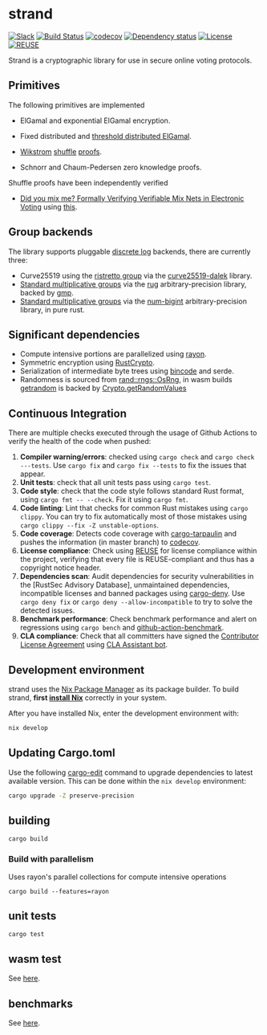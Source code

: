 <!--
SPDX-FileCopyrightText: 2022 David Ruescas <david@sequentech.io>
SPDX-FileCopyrightText: 2022 Eduardo Robles <edu@nsequentech.io>

SPDX-License-Identifier: AGPL-3.0-only
-->
# strand
[![Slack][slack-badge]][slack-link]
[![Build Status][build-badge]][build-link]
[![codecov][codecov-badge]][codecov-link]
[![Dependency status][dependencies-badge]][dependencies-link]
[![License][license-badge]][license-link]
[![REUSE][reuse-badge]][reuse-link]

Strand is a cryptographic library for use in secure online voting protocols. 

## Primitives

The following primitives are implemented

* ElGamal and exponential ElGamal encryption.

* Fixed distributed and [threshold distributed ElGamal](https://members.loria.fr/VCortier/files/Papers/WPES2013.pdf).

* [Wikstrom](http://www.csc.kth.se/~terelius/TeWi10Full.pdf) [shuffle](https://eprint.iacr.org/2011/168.pdf) [proofs](https://www.ifca.ai/fc17/voting/papers/voting17_HLKD17.pdf).

* Schnorr and Chaum-Pedersen zero knowledge proofs.

Shuffle proofs have been independently verified

* [Did you mix me? Formally Verifying Verifiable Mix Nets in Electronic Voting](https://eprint.iacr.org/2020/1114.pdf) using [this](https://github.com/nvotes/secure-e-voting-with-coq/tree/master/OCamlBraid).

## Group backends

The library supports pluggable [discrete log](https://en.wikipedia.org/wiki/Decisional_Diffie%E2%80%93Hellman_assumption) backends, there are currently three:

* Curve25519 using the [ristretto group](https://ristretto.group/) via the [curve25519-dalek](https://github.com/dalek-cryptography/curve25519-dalek) library.
* [Standard multiplicative groups](https://en.wikipedia.org/wiki/Schnorr_group) via the [rug](https://crates.io/crates/rug) arbitrary-precision library, backed by [gmp](https://gmplib.org/).
* [Standard multiplicative groups](https://en.wikipedia.org/wiki/Schnorr_group) via the [num-bigint](https://crates.io/crates/num-bigint) arbitrary-precision library, in pure rust.

## Significant dependencies

* Compute intensive portions are parallelized using [rayon](https://github.com/rayon-rs/rayon).
* Symmetric encryption using [RustCrypto](https://github.com/RustCrypto/block-ciphers).
* Serialization of intermediate byte trees using [bincode](https://crates.io/crates/bincode) and serde.
* Randomness is sourced from [rand::rngs::OsRng](https://docs.rs/rand/latest/rand/rngs/struct.OsRng.html), in wasm builds [getrandom](https://crates.io/crates/getrandom) is backed by [Crypto.getRandomValues](https://www.w3.org/TR/WebCryptoAPI/#Crypto-method-getRandomValues)

## Continuous Integration

There are multiple checks executed through the usage of Github Actions to verify
the health of the code when pushed:
1. **Compiler warning/errors**: checked using `cargo check` and 
`cargo check ---tests`. Use `cargo fix` and `cargo fix --tests` to fix the 
issues that appear.
2. **Unit tests**: check that all unit tests pass using `cargo test`.
3. **Code style**: check that the code style follows standard Rust format, using
`cargo fmt -- --check`. Fix it using `cargo fmt`.
4. **Code linting**: Lint that checks for common Rust mistakes using 
`cargo clippy`. You can try to fix automatically most of those mistakes using
`cargo clippy --fix -Z unstable-options`.
5. **Code coverage**: Detects code coverage with [cargo-tarpaulin] and pushes
the information (in master branch) to [codecov].
6. **License compliance**: Check using [REUSE] for license compliance within
the project, verifying that every file is REUSE-compliant and thus has a 
copyright notice header.
7. **Dependencies scan**: Audit dependencies for security vulnerabilities in the
[RustSec Advisory Database], unmaintained dependencies, incompatible licenses
and banned packages using [cargo-deny]. Use `cargo deny fix` or
`cargo deny --allow-incompatible` to try to solve the detected issues.
8. **Benchmark performance**: Check benchmark performance and alert on
regressions using `cargo bench` and [github-action-benchmark].
9. **CLA compliance**: Check that all committers have signed the 
[Contributor License Agreement] using [CLA Assistant bot].

## Development environment

strand uses the [Nix Package Manager](https://nixos.org/) as its package
builder. To build strand, **first [install Nix](https://nixos.org/)** correctly
in your system.

After you have installed Nix, enter the development environment with:

```bash
nix develop
```

## Updating Cargo.toml

Use the following [cargo-edit] command to upgrade dependencies to latest
available version. This can be done within the `nix develop` environment:

```bash
cargo upgrade -Z preserve-precision
```

## building

```cargo build```

### Build with parallelism

Uses rayon's parallel collections for compute intensive operations

```cargo build --features=rayon```

## unit tests

```cargo test```

## wasm test

See [here](https://github.com/sequentech/strand/tree/main/src/wasm/test).

## benchmarks

See [here](https://github.com/sequentech/strand/tree/main/benches).

[cargo-deny]: https://github.com/EmbarkStudios/cargo-deny
[cargo-edit]: https://crates.io/crates/cargo-edit
[codecov]: https://codecov.io/
[REUSE]: https://reuse.software/
[cargo-tarpaulin]: https://github.com/xd009642/tarpaulin
[github-action-benchmark]: https://github.com/benchmark-action/github-action-benchmark
[Contributor License Agreement]: https://cla-assistant.io/sequentech/strand?pullRequest=27
[CLA Assistant bot]: https://github.com/cla-assistant/cla-assistant

[slack-badge]: https://img.shields.io/badge/Join_us_on_Slack!-sequent--talk-blue.svg?longCache=true&logo=slack
[slack-link]: https://join.slack.com/t/sequentech/shared_invite/zt-1bve9z0px-IF4Je04NJM8AEkCAcdBVWg

[build-badge]: https://github.com/sequentech/strand/workflows/CI/badge.svg?branch=main&event=push
[build-link]: https://github.com/sequentech/strand/actions?query=workflow%3ACI

[codecov-badge]: https://codecov.io/gh/sequentech/strand/branch/main/graph/badge.svg?token=W5QNYDEJCX
[codecov-link]: https://codecov.io/gh/sequentech/strand

[dependencies-badge]: https://deps.rs/repo/github/sequentech/strand/status.svg
[dependencies-link]: https://deps.rs/repo/github/sequentech/strand

[license-badge]: https://img.shields.io/github/license/sequentech/strand?label=license
[license-link]: https://github.com/sequentech/strand/blob/master/LICENSE

[reuse-badge]: https://api.reuse.software/badge/github.com/sequentech/strand
[reuse-link]: https://api.reuse.software/info/github.com/sequentech/strand
